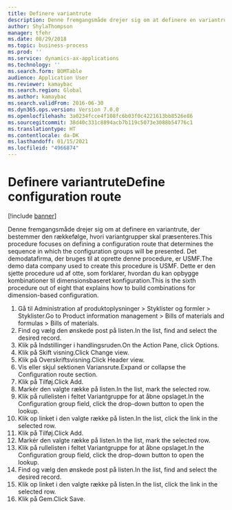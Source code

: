 ```yaml
---
title: Definere variantrute
description: Denne fremgangsmåde drejer sig om at definere en variantrute, der bestemmer den rækkefølge, hvori variantgrupper skal præsenteres.
author: ShylaThompson
manager: tfehr
ms.date: 08/29/2018
ms.topic: business-process
ms.prod: ''
ms.service: dynamics-ax-applications
ms.technology: ''
ms.search.form: BOMTable
audience: Application User
ms.reviewer: kamaybac
ms.search.region: Global
ms.author: kamaybac
ms.search.validFrom: 2016-06-30
ms.dyn365.ops.version: Version 7.0.0
ms.openlocfilehash: 3a0234fcce4f108fc6b03f0c4221613bb8526e86
ms.sourcegitcommit: 38d40c331c8894acb7b119c5073e3088b54776c1
ms.translationtype: HT
ms.contentlocale: da-DK
ms.lasthandoff: 01/15/2021
ms.locfileid: "4966874"
---
```

# <a name="define-configuration-route"></a><span data-ttu-id="c4ff0-103">Definere variantrute</span><span class="sxs-lookup"><span data-stu-id="c4ff0-103">Define configuration route</span></span>

[!include [banner](../../includes/banner.md)]

<span data-ttu-id="c4ff0-104">Denne fremgangsmåde drejer sig om at definere en variantrute, der bestemmer den rækkefølge, hvori variantgrupper skal præsenteres.</span><span class="sxs-lookup"><span data-stu-id="c4ff0-104">This procedure focuses on defining a configuration route that determines the sequence in which the configuration groups will be presented.</span></span> <span data-ttu-id="c4ff0-105">Det demodatafirma, der bruges til at oprette denne procedure, er USMF.</span><span class="sxs-lookup"><span data-stu-id="c4ff0-105">The demo data company used to create this procedure is USMF.</span></span> <span data-ttu-id="c4ff0-106">Dette er den sjette procedure ud af otte, som forklarer, hvordan du kan opbygge kombinationer til dimensionsbaseret konfiguration.</span><span class="sxs-lookup"><span data-stu-id="c4ff0-106">This is the sixth procedure out of eight that explains how to build combinations for dimension-based configuration.</span></span>

1. <span data-ttu-id="c4ff0-107">Gå til Administration af produktoplysninger > Styklister og formler > Styklister.</span><span class="sxs-lookup"><span data-stu-id="c4ff0-107">Go to Product information management > Bills of materials and formulas > Bills of materials.</span></span>
2. <span data-ttu-id="c4ff0-108">Find og vælg den ønskede post på listen.</span><span class="sxs-lookup"><span data-stu-id="c4ff0-108">In the list, find and select the desired record.</span></span>
3. <span data-ttu-id="c4ff0-109">Klik på Indstillinger i handlingsruden.</span><span class="sxs-lookup"><span data-stu-id="c4ff0-109">On the Action Pane, click Options.</span></span>
4. <span data-ttu-id="c4ff0-110">Klik på Skift visning.</span><span class="sxs-lookup"><span data-stu-id="c4ff0-110">Click Change view.</span></span>
5. <span data-ttu-id="c4ff0-111">Klik på Overskriftsvisning.</span><span class="sxs-lookup"><span data-stu-id="c4ff0-111">Click Header view.</span></span>
6. <span data-ttu-id="c4ff0-112">Vis eller skjul sektionen Variansrute.</span><span class="sxs-lookup"><span data-stu-id="c4ff0-112">Expand or collapse the Configuration route section.</span></span>
7. <span data-ttu-id="c4ff0-113">Klik på Tilføj.</span><span class="sxs-lookup"><span data-stu-id="c4ff0-113">Click Add.</span></span>
8. <span data-ttu-id="c4ff0-114">Markér den valgte række på listen.</span><span class="sxs-lookup"><span data-stu-id="c4ff0-114">In the list, mark the selected row.</span></span>
9. <span data-ttu-id="c4ff0-115">Klik på rullelisten i feltet Variantgruppe for at åbne opslaget.</span><span class="sxs-lookup"><span data-stu-id="c4ff0-115">In the Configuration group field, click the drop-down button to open the lookup.</span></span>
10. <span data-ttu-id="c4ff0-116">Klik op linket i den valgte række på listen.</span><span class="sxs-lookup"><span data-stu-id="c4ff0-116">In the list, click the link in the selected row.</span></span>
11. <span data-ttu-id="c4ff0-117">Klik på Tilføj.</span><span class="sxs-lookup"><span data-stu-id="c4ff0-117">Click Add.</span></span>
12. <span data-ttu-id="c4ff0-118">Markér den valgte række på listen.</span><span class="sxs-lookup"><span data-stu-id="c4ff0-118">In the list, mark the selected row.</span></span>
13. <span data-ttu-id="c4ff0-119">Klik på rullelisten i feltet Variantgruppe for at åbne opslaget.</span><span class="sxs-lookup"><span data-stu-id="c4ff0-119">In the Configuration group field, click the drop-down button to open the lookup.</span></span>
14. <span data-ttu-id="c4ff0-120">Find og vælg den ønskede post på listen.</span><span class="sxs-lookup"><span data-stu-id="c4ff0-120">In the list, find and select the desired record.</span></span>
15. <span data-ttu-id="c4ff0-121">Klik op linket i den valgte række på listen.</span><span class="sxs-lookup"><span data-stu-id="c4ff0-121">In the list, click the link in the selected row.</span></span>
16. <span data-ttu-id="c4ff0-122">Klik på Gem.</span><span class="sxs-lookup"><span data-stu-id="c4ff0-122">Click Save.</span></span>

